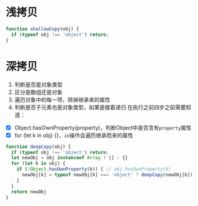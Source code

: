 # 浅拷贝
```ts
function shallowCopy(obj) {
  if (typeof obj !== 'object') return;
}

```

# 深拷贝
1. 判断是否是对象类型
2. 区分是数组还是对象
3. 遍历对象中的每一项，除掉继承来的属性
4. 判断是否子元素也是对象类型，如果是接着递归
在执行之前四步之前需要知道：
- [x] Object.hasOwnProperty(property)，判断Object中是否含有`property`属性
- [x] for (let k in obj) {}，`in`操作会遍历继承而来的属性

```ts
function deepCopy(obj) {
  if (typeof obj !== 'object') return;
  let newObj = obj instanceof Array ? [] : {}
  for (let k in obj) {
    if (!Object.hasOwnProperty(k)) { // obj.hasOwnProperty(k)
      newObj[k] = typeof newObj[k] === 'object' ? deepCopy(newObj[k]) : obj[k]
    }
  }
  return newObj
}
```

